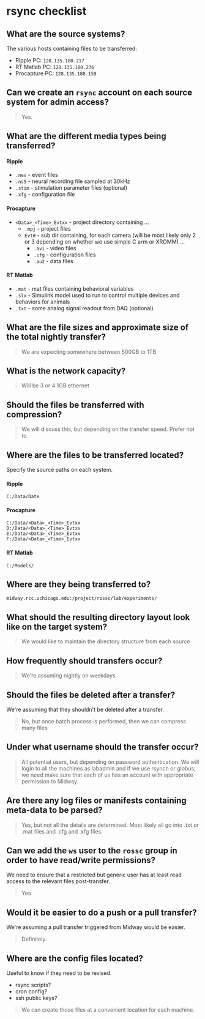 # rsync checklist


## What are the source systems?

The various hosts containing files to be transferred:

* Ripple PC: `128.135.180.217`
* RT Matlab PC: `128.135.180.236`
* Procapture PC: `128.135.180.159`


## Can we create an `rsync` account on each source system for admin access?

> Yes.


## What are the different media types being transferred?

#### Ripple

* `.nev` - event files
* `.ns5` - neural recording file sampled at 30kHz
* `.stim` - stimulation parameter files (optional)
* `.xfg` - configuration file

#### Procapture 

* `<Data>_<Time>_Evtxx` - project directory containing ...
  * `.mpj` - project files
  * `Evt#` -  sub dir containing, for each camera (will be most likely only 2 or 3 depending on whether we use simple C arm or XROMM) ...
    * `.avi` - video files
    * `.cfg` - configuration files
    * `.au2` - data files

#### RT Matlab

* `.mat` - mat files containing behavioral variables
* `.slx` - Simulink model used to run to control multiple devices and behaviors for animals
* `.txt` - some analog signal readout from DAQ (optional)


## What are the file sizes and approximate size of the total nightly transfer?

> We are expecting somewhere between 500GB to 1TB


## What is the network capacity?

> Will be 3 or 4 1GB ethernet 


## Should the files be transferred with compression?

> We will discuss this, but depending on the transfer speed. Prefer not to.


## Where are the files to be transferred located?

Specify the source paths on each system.

#### Ripple

    C:/Data/Date 

#### Procapture

    C:/Data/<Data>_<Time>_Evtxx
    D:/Data/<Data>_<Time>_Evtxx
    E:/Data/<Data>_<Time>_Evtxx
    F:/Data/<Data>_<Time>_Evtxx

#### RT Matlab 

    C:/Models/


## Where are they being transferred to?

`midway.rcc.uchicago.edu:/project/rossc/lab/experiments/`


## What should the resulting directory layout look like on the target system?

> We would like to maintain the directory structure from each source 


## How frequently should transfers occur?

> We're assuming nightly on weekdays 


## Should the files be deleted after a transfer?

We're assuming that they shouldn't be deleted after a transfer.

> No, but once batch process is performed, then we can compress many files 


## Under what username should the transfer occur?

> All potential users, but depending on password authentication. We will login to all the machines as labadmin and if we use rsynch or globus, we need make sure that each of us has an account with appropriate permission to Midway. 


## Are there any log files or manifests containing meta-data to be parsed?

> Yes, but not all the details are determined. Most likely all go into .txt or .mat files and .cfg and .xfg files. 


## Can we add the `ws` user to the `rossc` group in order to have read/write permissions?

We need to ensure that a restricted but generic user has at least read access
to the relevant files post-transfer.

> Yes 


## Would it be easier to do a push or a pull transfer?

We're assuming a pull transfer triggered from Midway would be easier.

> Definitely. 


## Where are the config files located?

Useful to know if they need to be revised.

* rsync scripts?
* cron config?
* ssh public keys?

> We can create those files at a convenient location for each machine. 
